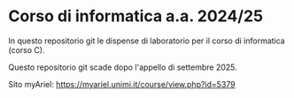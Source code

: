 # Corso di informatica a.a. 2024/25

In questo repositorio git le dispense di laboratorio per il corso di informatica (corso C).

Questo repositorio git scade dopo l'appello di settembre 2025.

Sito myAriel: https://myariel.unimi.it/course/view.php?id=5379
